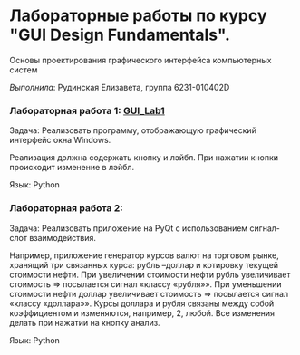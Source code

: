 # Лабораторные работы по курсу "GUI Design Fundamentals".

Основы проектирования графического интерфейса компьютерных систем

*Выполнила*: Рудинская Елизавета, группа 6231-010402D


### Лабораторная работа 1: [GUI_Lab1](https://github.com/Small-Fiend/GUI/blob/main/GUI_Lab1.py)
Задача: Реализовать программу, отображающую графический интерфейс окна Windows.

Реализация должна содержать кнопку и лэйбл. При нажатии кнопки происходит изменение в лэйбл.

Язык: Python

### Лабораторная работа 2:
Задача: Реализовать приложение на PyQt с использованием сигнал-слот взаимодействия.

Например, приложение генератор курсов валют на торговом рынке, хранящий три связанных курса: рубль –доллар и котировку текущей стоимости нефти. При увеличении стоимости нефти рубль увеличивает стоимость => посылается сигнал «классу «рубля»». При уменьшении стоимости нефти доллар увеличивает стоимость => посылается сигнал «классу «доллара»». Курсы доллара и рубля связаны между собой коэффициентом и изменяются, например, 2, любой. Все изменения делать при нажатии на кнопку анализ.

Язык: Python

